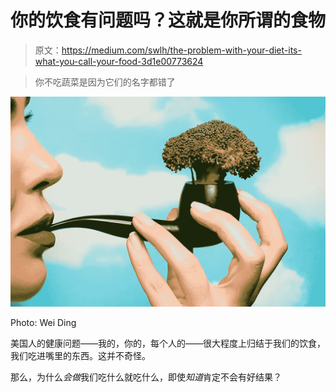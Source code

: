 # 你的饮食有问题吗？这就是你所谓的食物

> 原文：<https://medium.com/swlh/the-problem-with-your-diet-its-what-you-call-your-food-3d1e00773624>

> 你不吃蔬菜是因为它们的名字都错了

![](img/19c819453762950fd81ff767a1cb75e1.png)

Photo: Wei Ding

美国人的健康问题——我的，你的，每个人的——很大程度上归结于我们的饮食，我们吃进嘴里的东西。这并不奇怪。

那么，为什么*会做*我们吃什么就吃什么，即使*知道*肯定不会有好结果？
